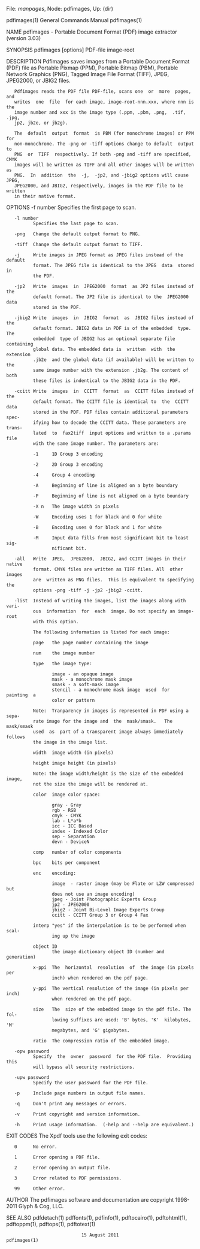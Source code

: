 File: *manpages*,  Node: pdfimages,  Up: (dir)

pdfimages(1)                General Commands Manual               pdfimages(1)



NAME
       pdfimages  -  Portable  Document  Format (PDF) image extractor (version
       3.03)

SYNOPSIS
       pdfimages [options] PDF-file image-root

DESCRIPTION
       Pdfimages saves images from a Portable Document Format  (PDF)  file  as
       Portable Pixmap (PPM), Portable Bitmap (PBM), Portable Network Graphics
       (PNG), Tagged Image File Format (TIFF), JPEG, JPEG2000, or JBIG2 files.

       Pdfimages reads the PDF file PDF-file, scans one  or  more  pages,  and
       writes  one  file  for each image, image-root-nnn.xxx, where nnn is the
       image number and xxx is the image type (.ppm, .pbm, .png,  .tif,  .jpg,
       jp2, jb2e, or jb2g).

       The  default  output  format  is PBM (for monochrome images) or PPM for
       non-monochrome. The -png or -tiff options change to default  output  to
       PNG  or  TIFF  respectively. If both -png and -tiff are specified, CMYK
       images will be written as TIFF and all other images will be written  as
       PNG.  In  addition  the  -j,  -jp2, and -jbig2 options will cause JPEG,
       JPEG2000, and JBIG2, respectively, images in the PDF file to be written
       in their native format.

OPTIONS
       -f number
              Specifies the first page to scan.

       -l number
              Specifies the last page to scan.

       -png   Change the default output format to PNG.

       -tiff  Change the default output format to TIFF.

       -j     Write images in JPEG format as JPEG files instead of the default
              format. The JPEG file is identical to the JPEG  data  stored  in
              the PDF.

       -jp2   Write  images  in  JPEG2000  format  as JP2 files instead of the
              default format. The JP2 file is identical to the  JPEG2000  data
              stored in the PDF.

       -jbig2 Write  images  in  JBIG2  format  as  JBIG2 files instead of the
              default format. JBIG2 data in PDF is of the embedded  type.  The
              embedded  type of JBIG2 has an optional separate file containing
              global data. The embedded data is  written  with  the  extension
              .jb2e  and the global data (if available) will be written to the
              same image number with the extension .jb2g. The content of  both
              these files is indentical to the JBIG2 data in the PDF.

       -ccitt Write  images  in  CCITT  format  as  CCITT files instead of the
              default format. The CCITT file is identical to  the  CCITT  data
              stored in the PDF. PDF files contain additional parameters spec‐
              ifying how to decode the CCITT data. These parameters are trans‐
              lated  to  fax2tiff  input options and written to a .params file
              with the same image number. The parameters are:

              -1     1D Group 3 encoding

              -2     2D Group 3 encoding

              -4     Group 4 encoding

              -A     Beginning of line is aligned on a byte boundary

              -P     Beginning of line is not aligned on a byte boundary

              -X n   The image width in pixels

              -W     Encoding uses 1 for black and 0 for white

              -B     Encoding uses 0 for black and 1 for white

              -M     Input data fills from most significant bit to least  sig‐
                     nificant bit.

       -all   Write  JPEG,  JPEG2000,  JBIG2, and CCITT images in their native
              format. CMYK files are written as TIFF files. All  other  images
              are  written as PNG files.  This is equivalent to specifying the
              options -png -tiff -j -jp2 -jbig2 -ccitt.

       -list  Instead of writing the images, list the images along with  vari‐
              ous  information  for  each  image. Do not specify an image-root
              with this option.

              The following information is listed for each image:

              page   the page number containing the image

              num    the image number

              type   the image type:

                     image - an opaque image
                     mask - a monochrome mask image
                     smask - a soft-mask image
                     stencil - a monochrome mask image  used  for  painting  a
                     color or pattern

              Note:  Tranparency in images is represented in PDF using a sepa‐
              rate image for the image and  the  mask/smask.   The  mask/smask
              used  as  part of a transparent image always immediately follows
              the image in the image list.

              width  image width (in pixels)

              height image height (in pixels)

              Note: the image width/height is the size of the embedded  image,
              not the size the image will be rendered at.

              color  image color space:

                     gray - Gray
                     rgb - RGB
                     cmyk - CMYK
                     lab - L*a*b
                     icc - ICC Based
                     index - Indexed Color
                     sep - Separation
                     devn - DeviceN

              comp   number of color components

              bpc    bits per component

              enc    encoding:

                     image  - raster image (may be Flate or LZW compressed but
                     does not use an image encoding)
                     jpeg - Joint Photographic Experts Group
                     jp2 - JPEG2000
                     jbig2 - Joint Bi-Level Image Experts Group
                     ccitt - CCITT Group 3 or Group 4 Fax

              interp "yes" if the interpolation is to be performed when  scal‐
                     ing up the image

              object ID
                     the image dictionary object ID (number and generation)

              x-ppi  The  horizontal  resolution  of  the image (in pixels per
                     inch) when rendered on the pdf page.

              y-ppi  The vertical resolution of the image (in pixels per inch)
                     when rendered on the pdf page.

              size   The  size of the embedded image in the pdf file. The fol‐
                     lowing suffixes are used: 'B' bytes, 'K'  kilobytes,  'M'
                     megabytes, and 'G' gigabytes.

              ratio  The compression ratio of the embedded image.

       -opw password
              Specify  the  owner  password  for the PDF file.  Providing this
              will bypass all security restrictions.

       -upw password
              Specify the user password for the PDF file.

       -p     Include page numbers in output file names.

       -q     Don't print any messages or errors.

       -v     Print copyright and version information.

       -h     Print usage information.  (-help and --help are equivalent.)

EXIT CODES
       The Xpdf tools use the following exit codes:

       0      No error.

       1      Error opening a PDF file.

       2      Error opening an output file.

       3      Error related to PDF permissions.

       99     Other error.

AUTHOR
       The pdfimages software and documentation are copyright 1998-2011  Glyph
       & Cog, LLC.

SEE ALSO
       pdfdetach(1)   pdffonts(1),  pdfinfo(1),  pdftocairo(1),  pdftohtml(1),
       pdftoppm(1), pdftops(1), pdftotext(1)



                                15 August 2011                    pdfimages(1)
